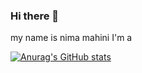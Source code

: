 ### Hi there 👋

my name is nima mahini 
I'm a 



[![Anurag's GitHub stats](https://github-readme-stats.vercel.app/api?username=nima-mahini)](https://github.com/anuraghazra/github-readme-stats)
